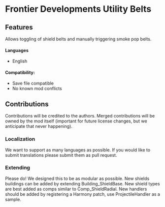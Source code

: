 # Frontier Developments Utility Belts

## Features

Allows toggling of shield belts and manually triggering smoke pop belts.

#### Languages
- English

#### Compatibility:
- Save file compatible
- No known mod conflicts

## Contributions

Contributions will be credited to the authors. Merged contributions will be owned by the mod itself (important for future license changes, but we anticipate that never happening).

### Localization

We want to support as many languages as possible. If you would like to submit translations please submit them as pull request.

### Extending

Please do! We designed this to be as modular as possible. New shields buildings can be added by extending Building_ShieldBase. New shield types are best added as comps similar to Comp_ShieldRadial. New handlers should be added by registering a Harmony patch, use ProjectileHandler as a sample. 